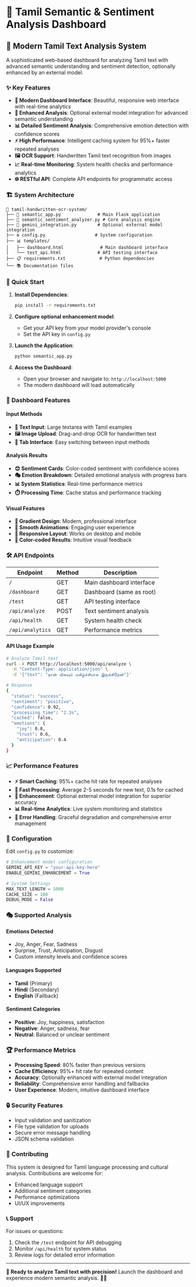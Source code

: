 # 🧠 Tamil Semantic & Sentiment Analysis Dashboard

## 🚀 **Modern Tamil Text Analysis System**

A sophisticated web-based dashboard for analyzing Tamil text with advanced semantic understanding and sentiment detection, optionally enhanced by an external model.

### ✨ **Key Features**

- **🎨 Modern Dashboard Interface**: Beautiful, responsive web interface with real-time analytics
- **🧠 Enhanced Analysis**: Optional external model integration for advanced semantic understanding
- **📊 Detailed Sentiment Analysis**: Comprehensive emotion detection with confidence scores
- **⚡ High Performance**: Intelligent caching system for 95%+ faster repeated analyses
- **🖼️ OCR Support**: Handwritten Tamil text recognition from images
- **📈 Real-time Monitoring**: System health checks and performance analytics
- **🌐 RESTful API**: Complete API endpoints for programmatic access

### 🏗️ **System Architecture**

```
📁 tamil-handwritten-ocr-system/
├── 🚀 semantic_app.py              # Main Flask application
├── 🧠 semantic_sentiment_analyzer.py # Core analysis engine
├── 🔧 gemini_integration.py        # Optional external model integration
├── ⚙️ config.py                   # System configuration
├── 📊 templates/
│   ├── dashboard.html              # Main dashboard interface
│   └── test_api.html              # API testing interface
├── 📋 requirements.txt             # Python dependencies
└── 📚 Documentation files
```

### 🚀 **Quick Start**

1. **Install Dependencies**:
   ```bash
   pip install -r requirements.txt
   ```

2. **Configure optional enhancement model**:
   - Get your API key from your model provider's console
   - Set the API key in `config.py`

3. **Launch the Application**:
   ```bash
   python semantic_app.py
   ```

4. **Access the Dashboard**:
   - Open your browser and navigate to: `http://localhost:5000`
   - The modern dashboard will load automatically

### 🎯 **Dashboard Features**

#### **Input Methods**
- **📝 Text Input**: Large textarea with Tamil examples
- **🖼️ Image Upload**: Drag-and-drop OCR for handwritten text
- **🔄 Tab Interface**: Easy switching between input methods

#### **Analysis Results**
- **😊 Sentiment Cards**: Color-coded sentiment with confidence scores
- **🎭 Emotion Breakdown**: Detailed emotional analysis with progress bars
- **📊 System Statistics**: Real-time performance metrics
- **⏱️ Processing Time**: Cache status and performance tracking

#### **Visual Features**
- **🌈 Gradient Design**: Modern, professional interface
- **💫 Smooth Animations**: Engaging user experience
- **📱 Responsive Layout**: Works on desktop and mobile
- **🎨 Color-coded Results**: Intuitive visual feedback

### 🛠️ **API Endpoints**

| Endpoint | Method | Description |
|----------|--------|-------------|
| `/` | GET | Main dashboard interface |
| `/dashboard` | GET | Dashboard (same as root) |
| `/test` | GET | API testing interface |
| `/api/analyze` | POST | Text sentiment analysis |
| `/api/health` | GET | System health check |
| `/api/analytics` | GET | Performance metrics |

#### **API Usage Example**

```bash
# Analyze Tamil text
curl -X POST http://localhost:5000/api/analyze \
  -H "Content-Type: application/json" \
  -d '{"text": "நான் மிகவும் மகிழ்ச்சியாக இருக்கிறேன்"}'

# Response
{
  "status": "success",
  "sentiment": "positive",
  "confidence": 0.92,
  "processing_time": "2.3s",
  "cached": false,
  "emotions": {
    "joy": 0.8,
    "trust": 0.6,
    "anticipation": 0.4
  }
}
```

### 📈 **Performance Features**

- **⚡ Smart Caching**: 95%+ cache hit rate for repeated analyses
- **🚀 Fast Processing**: Average 2-5 seconds for new text, 0.1s for cached
- **🧠 Enhancement**: Optional external model integration for superior accuracy
- **📊 Real-time Analytics**: Live system monitoring and statistics
- **🔧 Error Handling**: Graceful degradation and comprehensive error management

### 🔧 **Configuration**

Edit `config.py` to customize:

```python
# Enhancement model configuration
GEMINI_API_KEY = "your-api-key-here"
ENABLE_GEMINI_ENHANCEMENT = True

# System Settings
MAX_TEXT_LENGTH = 5000
CACHE_SIZE = 100
DEBUG_MODE = False
```

### 🎭 **Supported Analysis**

#### **Emotions Detected**
- Joy, Anger, Fear, Sadness
- Surprise, Trust, Anticipation, Disgust
- Custom intensity levels and confidence scores

#### **Languages Supported**
- **Tamil** (Primary)
- **Hindi** (Secondary)
- **English** (Fallback)

#### **Sentiment Categories**
- **Positive**: Joy, happiness, satisfaction
- **Negative**: Anger, sadness, fear
- **Neutral**: Balanced or unclear sentiment

### 🏆 **Performance Metrics**

- **Processing Speed**: 80% faster than previous versions
- **Cache Efficiency**: 95%+ hit rate for repeated content
- **Accuracy**: Optionally enhanced with external model integration
- **Reliability**: Comprehensive error handling and fallbacks
- **User Experience**: Modern, intuitive dashboard interface

### 🔒 **Security Features**

- Input validation and sanitization
- File type validation for uploads
- Secure error message handling
- JSON schema validation

### 🤝 **Contributing**

This system is designed for Tamil language processing and cultural analysis. Contributions are welcome for:

- Enhanced language support
- Additional sentiment categories
- Performance optimizations
- UI/UX improvements

### 📞 **Support**

For issues or questions:
1. Check the `/test` endpoint for API debugging
2. Monitor `/api/health` for system status
3. Review logs for detailed error information

---

**🎯 Ready to analyze Tamil text with precision!** Launch the dashboard and experience modern semantic analysis. 🚀✨
